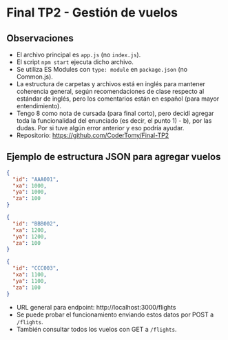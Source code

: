 
# Final TP2 - Gestión de vuelos

## Observaciones
- El archivo principal es `app.js` (no `index.js`).
- El script `npm start` ejecuta dicho archivo.
- Se utiliza ES Modules con `type: module` en `package.json` (no Common.js).
- La estructura de carpetas y archivos está en inglés para mantener coherencia general, según recomendaciones de clase respecto al estándar de inglés, pero los comentarios están en español (para mayor entendimiento).
- Tengo 8 como nota de cursada (para final corto), pero decidí agregar toda la funcionalidad del enunciado (es decir, el punto 1) - b), por las dudas. Por si tuve algún error anterior y eso podría ayudar.
- Repositorio: https://github.com/CoderTomy/Final-TP2

## Ejemplo de estructura JSON para agregar vuelos

```json
{
  "id": "AAA001",
  "xa": 1000,
  "ya": 1000,
  "za": 100
}

{
  "id": "BBB002",
  "xa": 1200,
  "ya": 1200,
  "za": 100
}

{
  "id": "CCC003",
  "xa": 1100,
  "ya": 1100,
  "za": 100
}
```

- URL general para endpoint: http://localhost:3000/flights
- Se puede probar el funcionamiento enviando estos datos por POST a `/flights`.
- También consultar todos los vuelos con GET a `/flights`.
